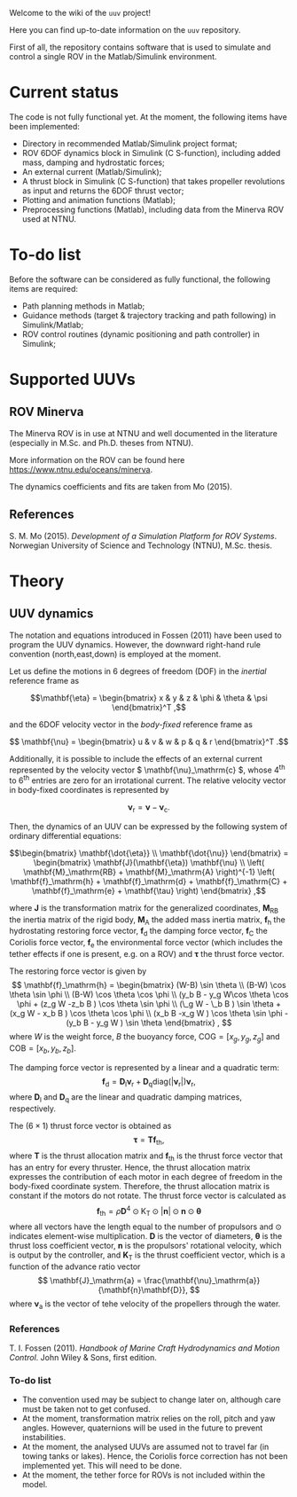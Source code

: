 <script type="text/javascript" async
  src="https://cdnjs.cloudflare.com/ajax/libs/mathjax/2.7.2/MathJax.js?config=TeX-MML-AM_CHTML">
</script>

Welcome to the wiki of the `uuv` project!

Here you can find up-to-date information on the `uuv` repository.

First of all, the repository contains software that is used to simulate and control a single ROV in the Matlab/Simulink environment.

# Current status

The code is not fully functional yet. At the moment, the following items have been implemented:
* Directory in recommended Matlab/Simulink project format;
* ROV 6DOF dynamics block in Simulink (C S-function), including added mass, damping and hydrostatic forces;
* An external current (Matlab/Simulink);
* A thrust block in Simulink (C S-function) that takes propeller revolutions as input and returns the 6DOF thrust vector;
* Plotting and animation functions (Matlab);
* Preprocessing functions (Matlab), including data from the Minerva ROV used at NTNU.

# To-do list

Before the software can be considered as fully functional, the following items are required:
* Path planning methods in Matlab;
* Guidance methods (target & trajectory tracking and path following) in Simulink/Matlab;
* ROV control routines (dynamic positioning and path controller) in Simulink;

# Supported UUVs

## ROV Minerva

The Minerva ROV is in use at NTNU and well documented in the literature (especially in M.Sc. and Ph.D. theses from NTNU).

More information on the ROV can be found here https://www.ntnu.edu/oceans/minerva.

The dynamics coefficients and fits are taken from Mo (2015).

## References

S. M. Mo (2015). _Development of a Simulation Platform for ROV Systems_. Norwegian University of Science and Technology (NTNU), M.Sc. thesis.

# Theory

## UUV dynamics

The notation and equations introduced in Fossen (2011) have been used to program the UUV dynamics. However, the downward right-hand rule convention (north,east,down) is employed at the moment.

Let us define the motions in 6 degrees of freedom (DOF) in the *inertial* reference frame as

$$\mathbf{\eta} = \begin{bmatrix} x & y & z & \phi & \theta & \psi \end{bmatrix}^T ,$$

and the 6DOF velocity vector in the *body-fixed* reference frame as

$$ \mathbf{\nu} = \begin{bmatrix} u & v & w & p & q & r \end{bmatrix}^T .$$

Additionally, it is possible to include the effects of an external current represented by the velocity vector $ \mathbf{\nu}_\mathrm{c} $, whose 4<sup>th</sup> to 6<sup>th</sup> entries are zero for an irrotational current. The relative velocity vector in body-fixed coordinates is represented by

 $$\mathbf{\nu}_\mathrm{r} = \mathbf{\nu} - \mathbf{\nu}_\mathrm{c}  . $$

Then, the dynamics of an UUV can be expressed by the following system of ordinary differential equations:

$$\begin{bmatrix} \mathbf{\dot{\eta}} \\ \mathbf{\dot{\nu}} \end{bmatrix} = \begin{bmatrix} \mathbf{J}(\mathbf{\eta}) \mathbf{\nu} \\ \left( \mathbf{M}_\mathrm{RB} + \mathbf{M}_\mathrm{A} \right)^{-1} \left( \mathbf{f}_\mathrm{h} + \mathbf{f}_\mathrm{d} + \mathbf{f}_\mathrm{C} + \mathbf{f}_\mathrm{e} + \mathbf{\tau} \right) \end{bmatrix} ,$$

where $\mathbf{J}$ is the transformation matrix for the generalized coordinates, $\mathbf{M}_\mathrm{RB}$ the inertia matrix of the rigid body, $\mathbf{M}_\mathrm{A}$ the added mass inertia matrix, $\mathbf{f}_\mathrm{h}$ the hydrostating restoring force vector, $\mathbf{f}_\mathrm{d}$ the damping force vector, $\mathbf{f}_\mathrm{C}$ the Coriolis force vector, $\mathbf{f}_\mathrm{e}$ the environmental force vector (which includes the tether effects if one is present, e.g. on a ROV) and $\mathbf{\tau}$ the thrust force vector.

The restoring force vector is given by
$$ \mathbf{f}_\mathrm{h} = \begin{bmatrix} (W-B) \sin \theta \\ (B-W) \cos \theta \sin \phi \\ (B-W) \cos \theta \cos \phi \\ (y_b B - y_g W\cos \theta \cos \phi + (z_g W -z_b B ) \cos \theta \sin \phi \\ (\_g W - \_b B ) \sin \theta + (x_g W - x_b B ) \cos \theta \cos \phi \\ (x_b B -x_g W ) \cos \theta \sin \phi - (y_b B - y_g W ) \sin \theta \end{bmatrix} , $$
where $W$ is the weight force, $B$ the buoyancy force, $\mathrm{COG} = [x_g,y_g,z_g]$ and $\mathrm{COB} = [x_b,y_b,z_b]$.

The damping force vector is represented by a linear and a quadratic term:
$$ \mathbf{f}_\mathrm{d} = \mathbf{D}_\mathrm{l} \mathbf{\nu}_\mathrm{r} + \mathbf{D}_\mathrm{q} \mathrm{diag}\left( | \mathbf{\nu}_\mathrm{r} |\right) \mathbf{\nu}_\mathrm{r} , $$
where $\mathbf{D}_\mathrm{l}$ and $\mathbf{D}_\mathrm{q}$ are the linear and quadratic damping matrices, respectively.

The $(6\times 1)$ thrust force vector is obtained as
$$ \mathbf{\tau} = \mathbf{T} \mathbf{f}_\mathrm{th}, $$
where $\mathbf{T}$ is the thrust allocation matrix and $\mathbf{f}_\mathrm{th}$ is the thrust force vector that has an entry for every thruster. Hence, the thrust allocation matrix expresses the contribution of each motor in each degree of freedom in the body-fixed coordinate system. Therefore, the thrust allocation matrix is constant if the motors do not rotate.
The thrust force vector is calculated as
$$ \mathbf{f}_\mathrm{th} = \rho \mathbf{D}^4 \odot \mathrm{K}_\mathrm{T} \odot | \mathbf{n} | \odot \mathbf{n} \odot \mathbf{\theta} $$
where all vectors have the length equal to the number of propulsors and $\odot$ indicates element-wise multiplication. $\mathbf{D}$ is the vector of diameters, $\mathbf{\theta}$ is the thrust loss coefficient vector, $\mathbf{n}$ is the propulsors' rotational velocity, which is output by the controller, and $\mathbf{K}_\mathrm{T}$ is the thrust coefficient vector, which is a function of the advance ratio vector
$$ \mathbf{J}_\mathrm{a} = \frac{\mathbf{\nu}_\mathrm{a}}{\mathbf{n}\mathbf{D}}, $$
where $\mathbf{\nu}_\mathrm{a}$ is the vector of tehe velocity of the propellers through the water.

### References
T. I. Fossen (2011). _Handbook of Marine Craft Hydrodynamics and Motion Control_. John Wiley & Sons, first edition.

### To-do list

* The convention used may be subject to change later on, although care must be taken not to get confused.
* At the moment, transformation matrix relies on the roll, pitch and yaw angles. However, quaternions will be used in the future to prevent instabilities.
* At the moment, the analysed UUVs are assumed not to travel far (in towing tanks or lakes). Hence, the Coriolis force correction has not been implemented yet. This will need to be done.
* At the moment, the tether force for ROVs is not included within the model.
